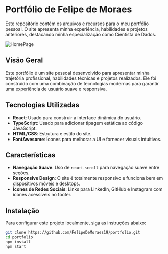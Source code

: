 # Portfólio de Felipe de Moraes

Este repositório contém os arquivos e recursos para o meu portfólio pessoal. O site apresenta minha experiência, habilidades e projetos anteriores, destacando minha especialização como Cientista de Dados.

![HomePage](https://github.com/FelipeDeMoraes19/portfolio/assets/133254329/5fde473a-e848-4ecf-9c63-578d950e0236)

## Visão Geral

Este portfólio é um site pessoal desenvolvido para apresentar minha trajetória profissional, habilidades técnicas e projetos realizados. Ele foi construído com uma combinação de tecnologias modernas para garantir uma experiência de usuário suave e responsiva.

## Tecnologias Utilizadas

- **React**: Usado para construir a interface dinâmica do usuário.
- **TypeScript**: Usado para adicionar tipagem estática ao código JavaScript.
- **HTML/CSS**: Estrutura e estilo do site.
- **FontAwesome**: Ícones para melhorar a UI e fornecer visuais intuitivos.

## Características

- **Navegação Suave**: Uso de `react-scroll` para navegação suave entre seções.
- **Responsive Design**: O site é totalmente responsivo e funciona bem em dispositivos móveis e desktops.
- **Ícones de Redes Sociais**: Links para LinkedIn, GitHub e Instagram com ícones acessíveis no footer.

## Instalação

Para configurar este projeto localmente, siga as instruções abaixo:

```bash
git clone https://github.com/FelipeDeMoraes19/portfolio.git
cd portfolio
npm install
npm start
```
